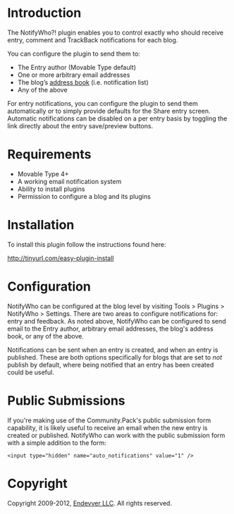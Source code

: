 # Introduction

The NotifyWho?! plugin enables you to control exactly who should receive
entry, comment and TrackBack notifications for each blog.

You can configure the plugin to send them to:

   * The Entry author (Movable Type default)
   * One or more arbitrary email addresses
   * The blog’s [address book](https://movabletype.org/documentation/appendices/config-directives/enableaddressbook.html) (i.e. notification list)
   * Any of the above

For entry notifications, you can configure the plugin to send them
automatically or to simply provide defaults for the Share entry screen.
Automatic notifications can be disabled on a per entry basis by toggling the
link directly about the entry save/preview buttons.

# Requirements

* Movable Type 4+
* A working email notification system
* Ability to install plugins
* Permission to configure a blog and its plugins

# Installation

To install this plugin follow the instructions found here:

http://tinyurl.com/easy-plugin-install

# Configuration

NotifyWho can be configured at the blog level by visiting Tools > Plugins > NotifyWho > Settings. There are two areas to configure notifications for: entry and feedback. As noted above, NotifyWho can be configured to send email to the Entry author, arbitrary email addresses, the blog's address book, or any of the above.

Notifications can be sent when an entry is created, and when an entry is published. These are both options specifically for blogs that are set to *not* publish by default, where being notified that an entry has been created could be useful.

# Public Submissions

If you're making use of the Community.Pack's public submission form capability, it is likely useful to receive an email when the new entry is created or published. NotifyWho can work with the public submission form with a simple addition to the form:

    <input type="hidden" name="auto_notifications" value="1" />

# Copyright

Copyright 2009-2012, [Endevver LLC](http://endevver.com). All rights reserved.
